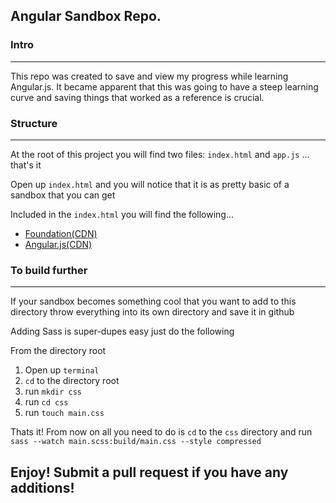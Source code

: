 <h2>Angular Sandbox Repo.</h2>

<h3>Intro</h3>
<hr />
<p>This repo was created to save and view my progress while learning Angular.js. It became apparent that this was going to have a steep learning curve and saving things that worked as a reference is crucial.</p>

<h3>Structure</h3>
<hr />
<p>At the root of this project you will find two files: <code>index.html</code> and <code>app.js</code> ... that's it</p>
<p>Open up <code>index.html</code> and you will notice that it is as pretty basic of a sandbox that you can get</p>
<p>Included in the <code>index.html</code> you will find the following...</p>

<ul>
	<li><a href="https://angularjs.org/" target="_blank">Foundation(CDN)</a></li>
	<li><a href="http://foundation.zurb.com/" target="_blank">Angular.js(CDN)</a></li>
</ul>

<h3>To build further</h3>
<hr />
<p>If your sandbox becomes something cool that you want to add to this directory throw everything into its own directory and save it in github</p>
<p>Adding Sass is super-dupes easy just do the following</p>
<p>From the directory root</p>
<ol>
	<li>Open up <code>terminal</code></li>
	<li><code>cd</code> to the directory root</li>
	<li>run <code>mkdir css</code></li>
	<li>run <code>cd css</code></li>
	<li>run <code>touch main.css</code></li>
</ol>
<p>Thats it! From now on all you need to do is <code>cd</code> to the <code>css</code> directory and run <code>sass --watch main.scss:build/main.css --style compressed</code></p>

<h2>Enjoy! Submit a pull request if you have any additions!</h2>